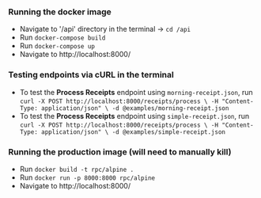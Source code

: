 ### Running the docker image
- Navigate to '/api' directory in the terminal -> `cd /api`
- Run ```docker-compose build```
- Run ```docker-compose up```
- Navigate to http://localhost:8000/

### Testing endpoints via cURL in the terminal
- To test the **Process Receipts** endpoint using `morning-receipt.json`, run ```curl -X POST http://localhost:8000/receipts/process \
-H "Content-Type: application/json" \
-d @examples/morning-receipt.json```
- To test the **Process Receipts** endpoint using `simple-receipt.json`, run ```curl -X POST http://localhost:8000/receipts/process \
-H "Content-Type: application/json" \
-d @examples/simple-receipt.json```

### Running the production image (will need to manually kill)
- Run ```docker build -t rpc/alpine .```
- Run ```docker run -p 8000:8000 rpc/alpine```
- Navigate to http://localhost:8000/

